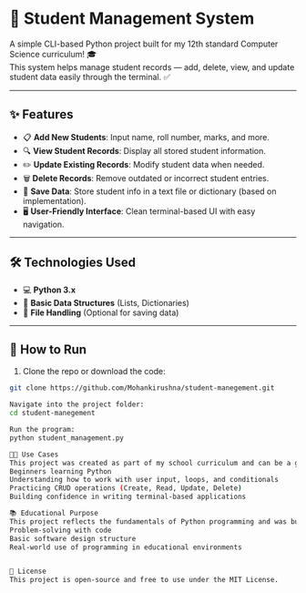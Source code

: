 # 🏫 Student Management System

A simple CLI-based Python project built for my 12th standard Computer Science curriculum! 🎓  
This system helps manage student records — add, delete, view, and update student data easily through the terminal. ✅

---

## ✨ Features

- 📋 **Add New Students**: Input name, roll number, marks, and more.
- 🔍 **View Student Records**: Display all stored student information.
- ✏️ **Update Existing Records**: Modify student data when needed.
- 🗑️ **Delete Records**: Remove outdated or incorrect student entries.
- 💾 **Save Data**: Store student info in a text file or dictionary (based on implementation).
- 🖥️ **User-Friendly Interface**: Clean terminal-based UI with easy navigation.

---

## 🛠️ Technologies Used

- 💻 **Python 3.x**
- 🧠 **Basic Data Structures** (Lists, Dictionaries)
- 📄 **File Handling** (Optional for saving data)

---

## 🚀 How to Run

1. Clone the repo or download the code:

```bash
git clone https://github.com/Mohankirushna/student-manegement.git

Navigate into the project folder:
cd student-manegement

Run the program:
python student_management.py

🧑‍🏫 Use Cases
This project was created as part of my school curriculum and can be a great learning tool for:
Beginners learning Python
Understanding how to work with user input, loops, and conditionals
Practicing CRUD operations (Create, Read, Update, Delete)
Building confidence in writing terminal-based applications

📚 Educational Purpose
This project reflects the fundamentals of Python programming and was built entirely from scratch as part of my 12th-grade coursework. It demonstrates:
Problem-solving with code
Basic software design structure
Real-world use of programming in educational environments


🪪 License
This project is open-source and free to use under the MIT License.
